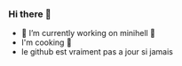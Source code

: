 ### Hi there 👋

- 🔭 I’m currently working on minihell :dancer:
- I'm cooking :stew:
- le github est vraiment pas a jour si jamais 
